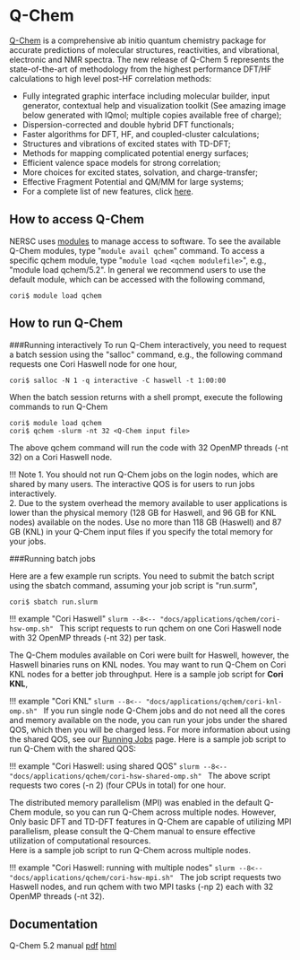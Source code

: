 # Q-Chem

[Q-Chem](http://www.q-chem.com/) is a comprehensive ab initio quantum chemistry package for accurate predictions of molecular structures, 
reactivities, and vibrational, electronic and NMR spectra. The new release of Q-Chem 5 represents the state-of-the-art of methodology from 
the highest performance DFT/HF calculations to high level post-HF correlation methods:

* Fully integrated graphic interface including molecular builder, input generator, contextual help and visualization toolkit 
(See amazing image below generated with IQmol; multiple copies available free of charge);
* Dispersion-corrected and double hybrid DFT functionals;
* Faster algorithms for DFT, HF, and coupled-cluster calculations;
* Structures and vibrations of excited states with TD-DFT;
* Methods for mapping complicated potential energy surfaces;
* Efficient valence space models for strong correlation;
* More choices for excited states, solvation, and charge-transfer;
* Effective Fragment Potential and QM/MM for large systems;
* For a complete list of new features, click [here](http://www.q-chem.com/qchem-website/whatsNew5.html). 

## How to access Q-Chem
NERSC uses [modules](../../environment/#nersc-modules-environment) to manage access to software. 
To see the available Q-Chem modules, type "`module avail qchem`" command. To access a specific qchem module, 
type "`module load <qchem modulefile>`", e.g., "module load qchem/5.2". 
In general we recommend users to use the default module, which can be accessed with the following command,

```shell
cori$ module load qchem
```
## How to run Q-Chem

###Running interactively
To run Q-Chem interactively, you need to request a batch session using the "salloc" command, e.g., 
the following command requests one Cori Haswell node for one hour, 

```shell
cori$ salloc -N 1 -q interactive -C haswell -t 1:00:00
```
When the batch session returns with a shell prompt, execute the following commands to run Q-Chem 
```shell
cori$ module load qchem
cori$ qchem -slurm -nt 32 <Q-Chem input file>
```
The above qchem command will run the code with 32 OpenMP threads (-nt 32) on a Cori Haswell node.
 
!!! Note
	1. You should not run Q-Chem jobs on the login nodes, which are shared by many users. The interactive QOS is for users to run jobs interactively.  
	2. Due to the system overhead the memory available to user applications is lower than the physical memory (128 GB for Haswell, and 96 GB for KNL nodes) available on the nodes. Use no more than 118 GB (Haswell) and 87 GB (KNL) in your Q-Chem input files if you specify the total memory for your jobs.   

###Running batch jobs

Here are a few example run scripts. You need to submit the batch script using the sbatch command, assuming your job script is "run.surm",
 
```shell
cori$ sbatch run.slurm
```

!!! example "Cori Haswell"
    ```slurm
    --8<-- "docs/applications/qchem/cori-hsw-omp.sh"
    ```
This script requests to run qchem on one Cori Haswell node with 32 OpenMP threads (-nt 32) per task.

The Q-Chem modules available on Cori were built for Haswell, however, the Haswell binaries runs on KNL nodes. You may want to run Q-Chem on Cori KNL nodes for a better job throughput. Here is a sample job script for **Cori KNL**, 

!!! example "Cori KNL"
    ```slurm
    --8<-- "docs/applications/qchem/cori-knl-omp.sh"
    ```
If you run single node Q-Chem jobs and do not need all the cores and memory available on the node, you can run your jobs under the shared QOS, which then you will be charged less. For more information about using the shared QOS, see our [Running Jobs](https://docs.nersc.gov/jobs/examples/#shared) page. Here is a sample job script to run Q-Chem with the shared QOS:

!!! example "Cori Haswell: using shared QOS"
    ```slurm
    --8<-- "docs/applications/qchem/cori-hsw-shared-omp.sh"
    ```
The above script requests two cores (-n 2) (four CPUs in total) for one hour.

The distributed memory parallelism (MPI) was enabled in the default Q-Chem module, so you can run Q-Chem across multiple nodes. However,
Only basic DFT and TD-DFT features in Q-Chem are capable of utilizing MPI parallelism, 
please consult the Q-Chem manual to ensure effective utilization of computational resources.  
Here is a sample job script to run Q-Chem across multiple nodes. 

!!! example "Cori Haswell: running with multiple nodes"
    ```slurm
    --8<-- "docs/applications/qchem/cori-hsw-mpi.sh"
    ```
The job script requests two Haswell nodes, and run qchem with two MPI tasks (-np 2) each with 32 OpenMP threads (-nt 32). 

## Documentation

Q-Chem 5.2 manual [pdf](http://manual.q-chem.com/5.2/qchem_manual_5.2.pdf) [html](http://manual.q-chem.com/5.2/) 


